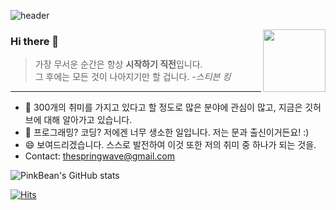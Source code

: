 ![header](https://capsule-render.vercel.app/api?type=waving&color=timeAuto&height=170&section=header&text=PinkBean%20GitHub&fontSize=70)

<img src="https://user-images.githubusercontent.com/127670414/225044649-d09bdb07-a484-4429-a3b6-76625739a7e7.png" align="right" width="100"/>

 ### Hi there 👋  
 
>가장 무서운 순간은 항상 **시작하기 직전**입니다.   
>그 후에는 모든 것이 나아지기만 할 겁니다. *-스티븐 킹* 

***
- 🌱 300개의 취미를 가지고 있다고 할 정도로 많은 분야에 관심이 많고, 지금은 깃허브에 대해 알아가고 있습니다. <br/> <!-- 굳이 <br/> 안붙여도 깃허브에 엔터로 적용되긴 함. -->
- 🤔 프로그래밍? 코딩? 저에겐 너무 생소한 일입니다. 저는 문과 출신이거든요! :) <br/>
- 😄 보여드리겠습니다. 스스로 발전하여 이것 또한 저의 취미 중 하나가 되는 것을. <br/>
-  Contact: <thespringwave@gmail.com>

![PinkBean's GitHub stats](https://github-readme-stats.vercel.app/api?username=thepinkbean&theme=dark&show_icons=true&include_all_commits=true)
<!-- count_private=true 과 include_all_commits=true 가 충돌을 하는 것 같음. 동시에 사용하면 토탈 커밋 갯수가 0으로 표시되는 버그가 발생함. -->

[![Hits](https://hits.seeyoufarm.com/api/count/incr/badge.svg?url=https%3A%2F%2Fgithub.com%2FThePinkBean&count_bg=%23370355&title_bg=%2396AE0A&icon=opsgenie.svg&icon_color=%23FFFFFF&title=Visitor&edge_flat=false)](https://hits.seeyoufarm.com)

<!--
**ThePinkBean/ThePinkBean** is a ✨ _special_ ✨ repository because its `README.md` (this file) appears on your GitHub profile.

Here are some ideas to get you started:

- 🔭 I’m currently working on ... fd
- 🌱 I’m currently learning ...
- 👯 I’m looking to collaborate on ...
- 🤔 I’m looking for help with ...
- 💬 Ask me about ...
- 📫 How to reach me: ...
- 😄 Pronouns: ...
- ⚡ Fun fact: ...
<br clear="right"/> 를 통해 다음 문단을 완전히 내리게(엔터처리) 할 수 있다.
-->
